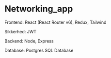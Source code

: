 # Networking_app


Frontend:
React (React Router v6), Redux, Tailwind

Sikkerhed:
JWT

Backend:
Node, Express

Database:
Postgres SQL Database
